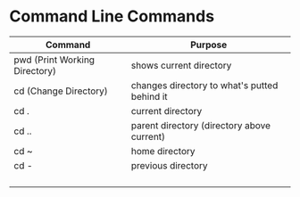 # Command Line Commands
|Command|Purpose|
|---|---|
|pwd (Print Working Directory)|shows current directory|
|cd (Change Directory)|changes directory to what's putted behind it|
|cd .|current directory|
|cd ..|parent directory (directory above current)|
|cd ~|home directory|
|cd -|previous directory|
|||
|||
|||
|||
